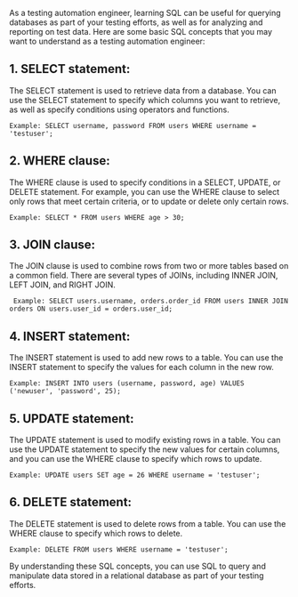 
As a testing automation engineer, learning SQL can be useful for querying databases as part of your testing efforts, as well as for analyzing and reporting on test data. Here are some basic SQL concepts that you may want to understand as a testing automation engineer:

## 1. SELECT statement: 
  The SELECT statement is used to retrieve data from a database. You can use the SELECT statement to specify which columns you want to retrieve, as well as specify conditions using operators and functions.
  
    Example: SELECT username, password FROM users WHERE username = 'testuser';

## 2. WHERE clause: 
  The WHERE clause is used to specify conditions in a SELECT, UPDATE, or DELETE statement. For example, you can use the WHERE clause to select only rows that meet certain criteria, or to update or delete only certain rows.
  
    Example: SELECT * FROM users WHERE age > 30;

## 3. JOIN clause: 
  The JOIN clause is used to combine rows from two or more tables based on a common field. There are several types of JOINs, including INNER JOIN, LEFT JOIN, and RIGHT JOIN.
  
     Example: SELECT users.username, orders.order_id FROM users INNER JOIN orders ON users.user_id = orders.user_id;

## 4. INSERT statement: 
  The INSERT statement is used to add new rows to a table. You can use the INSERT statement to specify the values for each column in the new row.
  
    Example: INSERT INTO users (username, password, age) VALUES ('newuser', 'password', 25);

## 5. UPDATE statement: 
  The UPDATE statement is used to modify existing rows in a table. You can use the UPDATE statement to specify the new values for certain columns, and you can use the WHERE clause to specify which rows to update.
  
    Example: UPDATE users SET age = 26 WHERE username = 'testuser';

## 6. DELETE statement: 
  The DELETE statement is used to delete rows from a table. You can use the WHERE clause to specify which rows to delete.
  
    Example: DELETE FROM users WHERE username = 'testuser';

By understanding these SQL concepts, you can use SQL to query and manipulate data stored in a relational database as part of your testing efforts.
